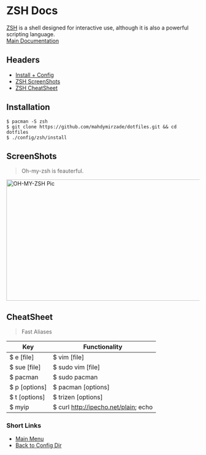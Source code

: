 # ZSH Docs
[ZSH](https://www.zsh.org) is a shell designed for interactive use, although it is also a powerful scripting language.<br/>
[Main Documentation](https://wiki.archlinux.org/index.php/Zsh)

## Headers
- [Install + Config](#installation)
- [ZSH ScreenShots](#screenshots)
- [ZSH CheatSheet](#cheatsheet)

## Installation
```
$ pacman -S zsh
$ git clone https://github.com/mahdymirzade/dotfiles.git && cd dotfiles
$ ./config/zsh/install
```

## ScreenShots
> Oh-my-zsh is feauterful.

<img src="https://camo.githubusercontent.com/3ec75cb1c3278cce3c661d3bcf72a4eca75db241a6ace648ea014b02f3f44458/68747470733a2f2f73332e616d617a6f6e6177732e636f6d2f6f686d797a73682f6f682d6d792d7a73682d6c6f676f2e706e67" alt="OH-MY-ZSH Pic" width="512" height="316">

## CheatSheet
> Fast Aliases

| Key                       | Functionality                                 |
| ------------------------- | --------------------------------------------- |
| $ e [file]                | $ vim [file]                                  |
| $ sue [file]              | $ sudo vim [file]                             |
| $ pacman                  | $ sudo pacman                                 |
| $ p [options]             | $ pacman [options]                            |
| $ t [options]             | $ trizen [options]                            |
| $ myip                    | $ curl http://ipecho.net/plain; echo          |

### Short Links
- [Main Menu](./../../../../)
- [Back to Config Dir](./../)
